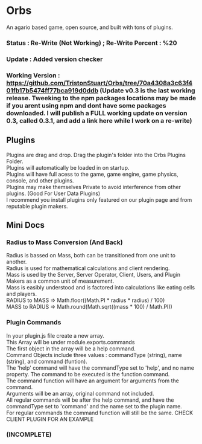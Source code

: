 # Orbs
An agario based game, open source, and built with tons of plugins.
### Status : Re-Write (Not Working) ; Re-Write Percent : %20
### Update : Added version checker
### Working Version : https://github.com/TristonStuart/Orbs/tree/70a4308a3c63f401fb17b5474ff77bca919d0ddb (Update v0.3 is the last working release. Tweeking to the npm packages locations may be made if you arent using npm and dont have some packages downloaded. I will publish a FULL working update on version 0.3, called 0.3.1, and add a link here while I work on a re-write)

## Plugins
Plugins are drag and drop. Drag the plugin's folder into the Orbs Plugins Folder. <br>
Plugins will automatically be loaded in on startup. <br>
Plugins will have full acess to the game, game engine, game physics, console, and other plugins. <br>
Plugins may make themselves Private to avoid interference from other plugins. (Good For User Data Plugins) <br>
I recommend you install plugins only featured on our plugin page and from reputable plugin makers.

## Mini Docs
### Radius to Mass Conversion (And Back)
Radius is bassed on Mass, both can be transitioned from one unit to another. <br>
Radius is used for mathematical calculations and client rendering. <br>
Mass is used by the Server, Server Operator, Client, Users, and Plugin Makers as a common unit of measurement. <br>
Mass is easibly understood and is factored into calculations like eating cells and players.<br>
RADIUS to MASS => Math.floor((Math.PI * radius * radius) / 100)<br>
MASS to RADIUS => Math.round(Math.sqrt((mass * 100) / Math.PI))<br>
### Plugin Commands
In your plugin.js file create a new array. <br>
This Array will be under module.exports.commands <br>
The first object in the array will be a help command. <br>
Command Objects include three values : commandType (string), name (string), and command (funtion). <br>
The 'help' command will have the commandType set to 'help', and no name property. The command to be executed is the function command. <br>
The command function will have an argument for arguments from the command. <br>
Arguments will be an array, original command not included. <br>
All regular commands will be after the help command, and have the commandType set to 'command' and the name set to the plugin name. <br>
For regular commands the command function will still be the same.
CHECK CLIENT PLUGIN FOR AN EXAMPLE
### (INCOMPLETE)
